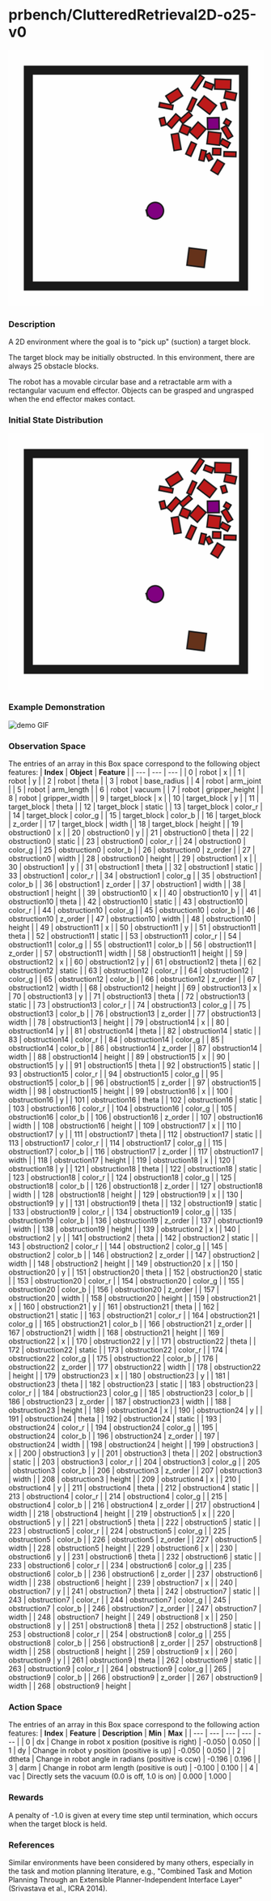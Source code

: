 # prbench/ClutteredRetrieval2D-o25-v0
![random action GIF](assets/random_action_gifs/ClutteredRetrieval2D-o25.gif)

### Description
A 2D environment where the goal is to "pick up" (suction) a target block.

The target block may be initially obstructed. In this environment, there are always 25 obstacle blocks.

The robot has a movable circular base and a retractable arm with a rectangular vacuum end effector. Objects can be grasped and ungrasped when the end effector makes contact.

### Initial State Distribution
![initial state GIF](assets/initial_state_gifs/ClutteredRetrieval2D-o25.gif)

### Example Demonstration
![demo GIF](assets/demo_gifs/ClutteredRetrieval2D-o25/ClutteredRetrieval2D-o25_1758719976.gif)

### Observation Space
The entries of an array in this Box space correspond to the following object features:
| **Index** | **Object** | **Feature** |
| --- | --- | --- |
| 0 | robot | x |
| 1 | robot | y |
| 2 | robot | theta |
| 3 | robot | base_radius |
| 4 | robot | arm_joint |
| 5 | robot | arm_length |
| 6 | robot | vacuum |
| 7 | robot | gripper_height |
| 8 | robot | gripper_width |
| 9 | target_block | x |
| 10 | target_block | y |
| 11 | target_block | theta |
| 12 | target_block | static |
| 13 | target_block | color_r |
| 14 | target_block | color_g |
| 15 | target_block | color_b |
| 16 | target_block | z_order |
| 17 | target_block | width |
| 18 | target_block | height |
| 19 | obstruction0 | x |
| 20 | obstruction0 | y |
| 21 | obstruction0 | theta |
| 22 | obstruction0 | static |
| 23 | obstruction0 | color_r |
| 24 | obstruction0 | color_g |
| 25 | obstruction0 | color_b |
| 26 | obstruction0 | z_order |
| 27 | obstruction0 | width |
| 28 | obstruction0 | height |
| 29 | obstruction1 | x |
| 30 | obstruction1 | y |
| 31 | obstruction1 | theta |
| 32 | obstruction1 | static |
| 33 | obstruction1 | color_r |
| 34 | obstruction1 | color_g |
| 35 | obstruction1 | color_b |
| 36 | obstruction1 | z_order |
| 37 | obstruction1 | width |
| 38 | obstruction1 | height |
| 39 | obstruction10 | x |
| 40 | obstruction10 | y |
| 41 | obstruction10 | theta |
| 42 | obstruction10 | static |
| 43 | obstruction10 | color_r |
| 44 | obstruction10 | color_g |
| 45 | obstruction10 | color_b |
| 46 | obstruction10 | z_order |
| 47 | obstruction10 | width |
| 48 | obstruction10 | height |
| 49 | obstruction11 | x |
| 50 | obstruction11 | y |
| 51 | obstruction11 | theta |
| 52 | obstruction11 | static |
| 53 | obstruction11 | color_r |
| 54 | obstruction11 | color_g |
| 55 | obstruction11 | color_b |
| 56 | obstruction11 | z_order |
| 57 | obstruction11 | width |
| 58 | obstruction11 | height |
| 59 | obstruction12 | x |
| 60 | obstruction12 | y |
| 61 | obstruction12 | theta |
| 62 | obstruction12 | static |
| 63 | obstruction12 | color_r |
| 64 | obstruction12 | color_g |
| 65 | obstruction12 | color_b |
| 66 | obstruction12 | z_order |
| 67 | obstruction12 | width |
| 68 | obstruction12 | height |
| 69 | obstruction13 | x |
| 70 | obstruction13 | y |
| 71 | obstruction13 | theta |
| 72 | obstruction13 | static |
| 73 | obstruction13 | color_r |
| 74 | obstruction13 | color_g |
| 75 | obstruction13 | color_b |
| 76 | obstruction13 | z_order |
| 77 | obstruction13 | width |
| 78 | obstruction13 | height |
| 79 | obstruction14 | x |
| 80 | obstruction14 | y |
| 81 | obstruction14 | theta |
| 82 | obstruction14 | static |
| 83 | obstruction14 | color_r |
| 84 | obstruction14 | color_g |
| 85 | obstruction14 | color_b |
| 86 | obstruction14 | z_order |
| 87 | obstruction14 | width |
| 88 | obstruction14 | height |
| 89 | obstruction15 | x |
| 90 | obstruction15 | y |
| 91 | obstruction15 | theta |
| 92 | obstruction15 | static |
| 93 | obstruction15 | color_r |
| 94 | obstruction15 | color_g |
| 95 | obstruction15 | color_b |
| 96 | obstruction15 | z_order |
| 97 | obstruction15 | width |
| 98 | obstruction15 | height |
| 99 | obstruction16 | x |
| 100 | obstruction16 | y |
| 101 | obstruction16 | theta |
| 102 | obstruction16 | static |
| 103 | obstruction16 | color_r |
| 104 | obstruction16 | color_g |
| 105 | obstruction16 | color_b |
| 106 | obstruction16 | z_order |
| 107 | obstruction16 | width |
| 108 | obstruction16 | height |
| 109 | obstruction17 | x |
| 110 | obstruction17 | y |
| 111 | obstruction17 | theta |
| 112 | obstruction17 | static |
| 113 | obstruction17 | color_r |
| 114 | obstruction17 | color_g |
| 115 | obstruction17 | color_b |
| 116 | obstruction17 | z_order |
| 117 | obstruction17 | width |
| 118 | obstruction17 | height |
| 119 | obstruction18 | x |
| 120 | obstruction18 | y |
| 121 | obstruction18 | theta |
| 122 | obstruction18 | static |
| 123 | obstruction18 | color_r |
| 124 | obstruction18 | color_g |
| 125 | obstruction18 | color_b |
| 126 | obstruction18 | z_order |
| 127 | obstruction18 | width |
| 128 | obstruction18 | height |
| 129 | obstruction19 | x |
| 130 | obstruction19 | y |
| 131 | obstruction19 | theta |
| 132 | obstruction19 | static |
| 133 | obstruction19 | color_r |
| 134 | obstruction19 | color_g |
| 135 | obstruction19 | color_b |
| 136 | obstruction19 | z_order |
| 137 | obstruction19 | width |
| 138 | obstruction19 | height |
| 139 | obstruction2 | x |
| 140 | obstruction2 | y |
| 141 | obstruction2 | theta |
| 142 | obstruction2 | static |
| 143 | obstruction2 | color_r |
| 144 | obstruction2 | color_g |
| 145 | obstruction2 | color_b |
| 146 | obstruction2 | z_order |
| 147 | obstruction2 | width |
| 148 | obstruction2 | height |
| 149 | obstruction20 | x |
| 150 | obstruction20 | y |
| 151 | obstruction20 | theta |
| 152 | obstruction20 | static |
| 153 | obstruction20 | color_r |
| 154 | obstruction20 | color_g |
| 155 | obstruction20 | color_b |
| 156 | obstruction20 | z_order |
| 157 | obstruction20 | width |
| 158 | obstruction20 | height |
| 159 | obstruction21 | x |
| 160 | obstruction21 | y |
| 161 | obstruction21 | theta |
| 162 | obstruction21 | static |
| 163 | obstruction21 | color_r |
| 164 | obstruction21 | color_g |
| 165 | obstruction21 | color_b |
| 166 | obstruction21 | z_order |
| 167 | obstruction21 | width |
| 168 | obstruction21 | height |
| 169 | obstruction22 | x |
| 170 | obstruction22 | y |
| 171 | obstruction22 | theta |
| 172 | obstruction22 | static |
| 173 | obstruction22 | color_r |
| 174 | obstruction22 | color_g |
| 175 | obstruction22 | color_b |
| 176 | obstruction22 | z_order |
| 177 | obstruction22 | width |
| 178 | obstruction22 | height |
| 179 | obstruction23 | x |
| 180 | obstruction23 | y |
| 181 | obstruction23 | theta |
| 182 | obstruction23 | static |
| 183 | obstruction23 | color_r |
| 184 | obstruction23 | color_g |
| 185 | obstruction23 | color_b |
| 186 | obstruction23 | z_order |
| 187 | obstruction23 | width |
| 188 | obstruction23 | height |
| 189 | obstruction24 | x |
| 190 | obstruction24 | y |
| 191 | obstruction24 | theta |
| 192 | obstruction24 | static |
| 193 | obstruction24 | color_r |
| 194 | obstruction24 | color_g |
| 195 | obstruction24 | color_b |
| 196 | obstruction24 | z_order |
| 197 | obstruction24 | width |
| 198 | obstruction24 | height |
| 199 | obstruction3 | x |
| 200 | obstruction3 | y |
| 201 | obstruction3 | theta |
| 202 | obstruction3 | static |
| 203 | obstruction3 | color_r |
| 204 | obstruction3 | color_g |
| 205 | obstruction3 | color_b |
| 206 | obstruction3 | z_order |
| 207 | obstruction3 | width |
| 208 | obstruction3 | height |
| 209 | obstruction4 | x |
| 210 | obstruction4 | y |
| 211 | obstruction4 | theta |
| 212 | obstruction4 | static |
| 213 | obstruction4 | color_r |
| 214 | obstruction4 | color_g |
| 215 | obstruction4 | color_b |
| 216 | obstruction4 | z_order |
| 217 | obstruction4 | width |
| 218 | obstruction4 | height |
| 219 | obstruction5 | x |
| 220 | obstruction5 | y |
| 221 | obstruction5 | theta |
| 222 | obstruction5 | static |
| 223 | obstruction5 | color_r |
| 224 | obstruction5 | color_g |
| 225 | obstruction5 | color_b |
| 226 | obstruction5 | z_order |
| 227 | obstruction5 | width |
| 228 | obstruction5 | height |
| 229 | obstruction6 | x |
| 230 | obstruction6 | y |
| 231 | obstruction6 | theta |
| 232 | obstruction6 | static |
| 233 | obstruction6 | color_r |
| 234 | obstruction6 | color_g |
| 235 | obstruction6 | color_b |
| 236 | obstruction6 | z_order |
| 237 | obstruction6 | width |
| 238 | obstruction6 | height |
| 239 | obstruction7 | x |
| 240 | obstruction7 | y |
| 241 | obstruction7 | theta |
| 242 | obstruction7 | static |
| 243 | obstruction7 | color_r |
| 244 | obstruction7 | color_g |
| 245 | obstruction7 | color_b |
| 246 | obstruction7 | z_order |
| 247 | obstruction7 | width |
| 248 | obstruction7 | height |
| 249 | obstruction8 | x |
| 250 | obstruction8 | y |
| 251 | obstruction8 | theta |
| 252 | obstruction8 | static |
| 253 | obstruction8 | color_r |
| 254 | obstruction8 | color_g |
| 255 | obstruction8 | color_b |
| 256 | obstruction8 | z_order |
| 257 | obstruction8 | width |
| 258 | obstruction8 | height |
| 259 | obstruction9 | x |
| 260 | obstruction9 | y |
| 261 | obstruction9 | theta |
| 262 | obstruction9 | static |
| 263 | obstruction9 | color_r |
| 264 | obstruction9 | color_g |
| 265 | obstruction9 | color_b |
| 266 | obstruction9 | z_order |
| 267 | obstruction9 | width |
| 268 | obstruction9 | height |


### Action Space
The entries of an array in this Box space correspond to the following action features:
| **Index** | **Feature** | **Description** | **Min** | **Max** |
| --- | --- | --- | --- | --- |
| 0 | dx | Change in robot x position (positive is right) | -0.050 | 0.050 |
| 1 | dy | Change in robot y position (positive is up) | -0.050 | 0.050 |
| 2 | dtheta | Change in robot angle in radians (positive is ccw) | -0.196 | 0.196 |
| 3 | darm | Change in robot arm length (positive is out) | -0.100 | 0.100 |
| 4 | vac | Directly sets the vacuum (0.0 is off, 1.0 is on) | 0.000 | 1.000 |


### Rewards
A penalty of -1.0 is given at every time step until termination, which occurs when the target block is held.


### References
Similar environments have been considered by many others, especially in the task and motion planning literature, e.g., "Combined Task and Motion Planning Through an Extensible Planner-Independent Interface Layer" (Srivastava et al., ICRA 2014).
